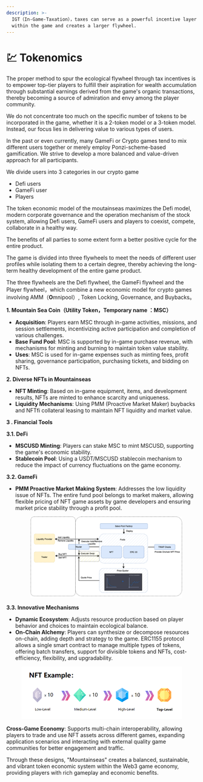 ```yaml
---
description: >-
  IGT（In-Game-Taxation），taxes can serve as a powerful incentive layer that stays
  within the game and creates a larger flywheel.
---
```


# 💹 Tokenomics

The proper method to spur the ecological flywheel through tax incentives is to empower top-tier players to fulfill their aspiration for wealth accumulation through substantial earnings derived from the game's organic transactions, thereby becoming a source of admiration and envy among the player community.

We do not concentrate too much on the specific number of tokens to be incorporated in the game, whether it is a 2-token model or a 3-token model. Instead, our focus lies in delivering value to various types of users.

In the past or even currently, many GameFi or Crypto games tend to mix different users together or merely employ Ponzi-scheme-based gamification. We strive to develop a more balanced and value-driven approach for all participants.

We divide users into 3 categories in our crypto game

* Defi users
* GameFi user
* Players

The token economic model of the moutainseas maximizes the Defi model, modern corporate governance and the operation mechanism of the stock system, allowing Defi users, GameFi users and players to coexist, compete, collaborate in a healthy way.

The benefits of all parties to some extent form a better positive cycle for the entire product.

The game is divided into three flywheels to meet the needs of different user profiles while isolating them to a certain degree, thereby achieving the long-term healthy development of the entire game product.

The three flywheels are the Defi flywheel, the GameFi flywheel and the Player flywheel，which combine a new economic model for crypto games involving AMM（**O**mnipool）, Token Locking, Governance, and Buybacks。&#x20;





**1. Mountain Sea Coin（Utility Token，Temporary name ：MSC）**

* **Acquisition**: Players earn MSC through in-game activities, missions, and session settlements, incentivizing active participation and completion of various challenges.
* **Base Fund Pool**: MSC is supported by in-game purchase revenue, with mechanisms for minting and burning to maintain token value stability.
* **Uses**: MSC is used for in-game expenses such as minting fees, profit sharing, governance participation, purchasing tickets, and bidding on NFTs.

**2. Diverse NFTs in Mountainseas**

* **NFT Minting**: Based on in-game equipment, items, and development results, NFTs are minted to enhance scarcity and uniqueness.
* **Liquidity Mechanisms**: Using PMM (Proactive Market Maker) buybacks and NFTfi collateral leasing to maintain NFT liquidity and market value.

**3 . Financial Tools**

**3.1. DeFi**

* **MSCUSD Minting**: Players can stake MSC to mint MSCUSD, supporting the game's economic stability.
* **Stablecoin Pool**: Using a USDT/MSCUSD stablecoin mechanism to reduce the impact of currency fluctuations on the game economy.

**3.2. GameFi**

*   **PMM Proactive Market Making System**: Addresses the low liquidity issue of NFTs. The entire fund pool belongs to market makers, allowing flexible pricing of NFT game assets by game developers and ensuring market price stability through a profit pool.

    <figure><img src="../../.gitbook/assets/image (54).png" alt=""><figcaption></figcaption></figure>

**3.3. Innovative Mechanisms**

* **Dynamic Ecosystem**: Adjusts resource production based on player behavior and choices to maintain ecological balance.
* **On-Chain Alchemy**: Players can synthesize or decompose resources on-chain, adding depth and strategy to the game. ERC1155 protocol allows a single smart contract to manage multiple types of tokens, offering batch transfers, support for divisible tokens and NFTs, cost-efficiency, flexibility, and upgradability.

<figure><img src="../../.gitbook/assets/3.png" alt=""><figcaption></figcaption></figure>



**Cross-Game Economy**: Supports multi-chain interoperability, allowing players to trade and use NFT assets across different games, expanding application scenarios and interacting with external quality game communities for better engagement and traffic.



Through these designs, "Mountainseas" creates a balanced, sustainable, and vibrant token economic system within the Web3 game economy, providing players with rich gameplay and economic benefits.
